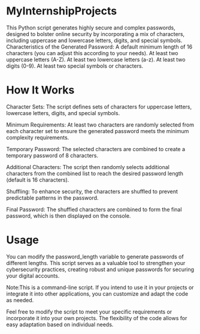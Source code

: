 # MyInternshipProjects

This Python script generates highly secure and complex passwords, designed to bolster online security by incorporating a mix of characters, including uppercase and lowercase letters, digits, and special symbols.
Characteristics of the Generated Password:
A default minimum length of 16 characters (you can adjust this according to your needs).
At least two uppercase letters (A-Z).
At least two lowercase letters (a-z).
At least two digits (0-9).
At least two special symbols or characters.

# How It Works

Character Sets:
The script defines sets of characters for uppercase letters, lowercase letters, digits, and special symbols.

Minimum Requirements:
At least two characters are randomly selected from each character set to ensure the generated password meets the minimum complexity requirements.

Temporary Password:
The selected characters are combined to create a temporary password of 8 characters.

Additional Characters:
The script then randomly selects additional characters from the combined list to reach the desired password length (default is 16 characters).

Shuffling:
To enhance security, the characters are shuffled to prevent predictable patterns in the password.

Final Password:
The shuffled characters are combined to form the final password, which is then displayed on the console.

# Usage

You can modify the password_length variable to generate passwords of different lengths.
This script serves as a valuable tool to strengthen your cybersecurity practices, creating robust and unique passwords for securing your digital accounts.

Note:This is a command-line script. If you intend to use it in your projects or integrate it into other applications, you can customize and adapt the code as needed.

Feel free to modify the script to meet your specific requirements or incorporate it into your own projects. The flexibility of the code allows for easy adaptation based on individual needs.

